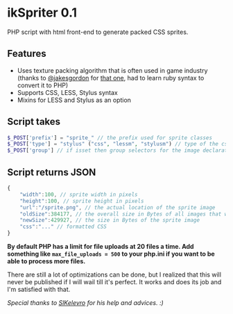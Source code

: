 # ikSpriter 0.1

PHP script with html front-end to generate packed CSS sprites.

## Features
* Uses texture packing algorithm that is often used in game industry (thanks to [@jakesgordon](https://github.com/jakesgordon) for [that one](https://github.com/jakesgordon/sprite-factory), had to learn ruby syntax to convert it to PHP)
* Supports CSS, LESS, Stylus syntax
* Mixins for LESS and Stylus as an option

## Script takes
```php
$_POST['prefix'] = "sprite_" // the prefix used for sprite classes
$_POST['type'] = "stylus" ("css", "lessm", "stylusm") // type of the css to be returned
$_POST['group'] // if isset then group selectors for the image declaration
```

## Script returns JSON
```javascript
{
	"width":100, // sprite width in pixels
	"height":100, // sprite height in pixels
	"url":"/sprite.png", // the actual location of the sprite image
	"oldSize":384177, // the overall size in Bytes of all images that were processed
	"newSize":429927, // the size in Bytes of the sprite image
	"css":"..." // formatted CSS
}
```

**By default PHP has a limit for file uploads at 20 files a time. Add something like `max_file_uploads = 500` to your php.ini if you want to be able to process more files.**


There are still a lot of optimizations can be done, but I realized that this will never be published if I will wail till it's perfect. It works and does its job and I'm satisfied with that.

*Special thanks to [SlKelevro](https://github.com/SlKelevro) for his help and advices. :)*

